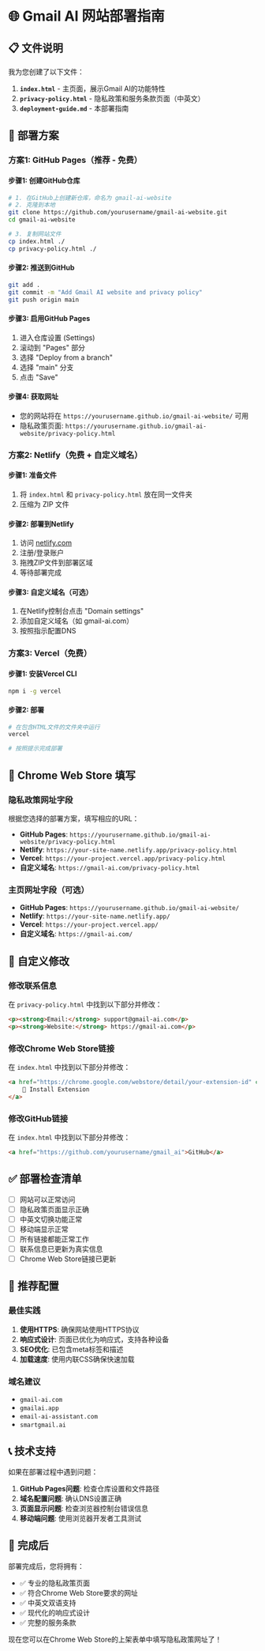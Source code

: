 # 🌐 Gmail AI 网站部署指南

## 📋 文件说明

我为您创建了以下文件：

1. **`index.html`** - 主页面，展示Gmail AI的功能特性
2. **`privacy-policy.html`** - 隐私政策和服务条款页面（中英文）
3. **`deployment-guide.md`** - 本部署指南

## 🚀 部署方案

### 方案1: GitHub Pages（推荐 - 免费）

#### 步骤1: 创建GitHub仓库
```bash
# 1. 在GitHub上创建新仓库，命名为 gmail-ai-website
# 2. 克隆到本地
git clone https://github.com/yourusername/gmail-ai-website.git
cd gmail-ai-website

# 3. 复制网站文件
cp index.html ./
cp privacy-policy.html ./
```

#### 步骤2: 推送到GitHub
```bash
git add .
git commit -m "Add Gmail AI website and privacy policy"
git push origin main
```

#### 步骤3: 启用GitHub Pages
1. 进入仓库设置 (Settings)
2. 滚动到 "Pages" 部分
3. 选择 "Deploy from a branch"
4. 选择 "main" 分支
5. 点击 "Save"

#### 步骤4: 获取网址
- 您的网站将在 `https://yourusername.github.io/gmail-ai-website/` 可用
- 隐私政策页面: `https://yourusername.github.io/gmail-ai-website/privacy-policy.html`

### 方案2: Netlify（免费 + 自定义域名）

#### 步骤1: 准备文件
1. 将 `index.html` 和 `privacy-policy.html` 放在同一文件夹
2. 压缩为 ZIP 文件

#### 步骤2: 部署到Netlify
1. 访问 [netlify.com](https://netlify.com)
2. 注册/登录账户
3. 拖拽ZIP文件到部署区域
4. 等待部署完成

#### 步骤3: 自定义域名（可选）
1. 在Netlify控制台点击 "Domain settings"
2. 添加自定义域名（如 gmail-ai.com）
3. 按照指示配置DNS

### 方案3: Vercel（免费）

#### 步骤1: 安装Vercel CLI
```bash
npm i -g vercel
```

#### 步骤2: 部署
```bash
# 在包含HTML文件的文件夹中运行
vercel

# 按照提示完成部署
```

## 📝 Chrome Web Store 填写

### 隐私政策网址字段
根据您选择的部署方案，填写相应的URL：

- **GitHub Pages**: `https://yourusername.github.io/gmail-ai-website/privacy-policy.html`
- **Netlify**: `https://your-site-name.netlify.app/privacy-policy.html`
- **Vercel**: `https://your-project.vercel.app/privacy-policy.html`
- **自定义域名**: `https://gmail-ai.com/privacy-policy.html`

### 主页网址字段（可选）
- **GitHub Pages**: `https://yourusername.github.io/gmail-ai-website/`
- **Netlify**: `https://your-site-name.netlify.app/`
- **Vercel**: `https://your-project.vercel.app/`
- **自定义域名**: `https://gmail-ai.com/`

## 🔧 自定义修改

### 修改联系信息
在 `privacy-policy.html` 中找到以下部分并修改：

```html
<p><strong>Email:</strong> support@gmail-ai.com</p>
<p><strong>Website:</strong> https://gmail-ai.com</p>
```

### 修改Chrome Web Store链接
在 `index.html` 中找到以下部分并修改：

```html
<a href="https://chrome.google.com/webstore/detail/your-extension-id" class="btn btn-primary">
    🚀 Install Extension
</a>
```

### 修改GitHub链接
在 `index.html` 中找到以下部分并修改：

```html
<a href="https://github.com/yourusername/gmail_ai">GitHub</a>
```

## ✅ 部署检查清单

- [ ] 网站可以正常访问
- [ ] 隐私政策页面显示正确
- [ ] 中英文切换功能正常
- [ ] 移动端显示正常
- [ ] 所有链接都能正常工作
- [ ] 联系信息已更新为真实信息
- [ ] Chrome Web Store链接已更新

## 🎯 推荐配置

### 最佳实践
1. **使用HTTPS**: 确保网站使用HTTPS协议
2. **响应式设计**: 页面已优化为响应式，支持各种设备
3. **SEO优化**: 已包含meta标签和描述
4. **加载速度**: 使用内联CSS确保快速加载

### 域名建议
- `gmail-ai.com`
- `gmailai.app`
- `email-ai-assistant.com`
- `smartgmail.ai`

## 📞 技术支持

如果在部署过程中遇到问题：

1. **GitHub Pages问题**: 检查仓库设置和文件路径
2. **域名配置问题**: 确认DNS设置正确
3. **页面显示问题**: 检查浏览器控制台错误信息
4. **移动端问题**: 使用浏览器开发者工具测试

## 🎉 完成后

部署完成后，您将拥有：
- ✅ 专业的隐私政策页面
- ✅ 符合Chrome Web Store要求的网址
- ✅ 中英文双语支持
- ✅ 现代化的响应式设计
- ✅ 完整的服务条款

现在您可以在Chrome Web Store的上架表单中填写隐私政策网址了！ 